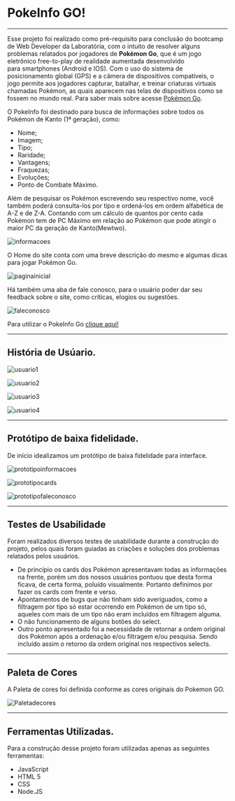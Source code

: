 # PokeInfo GO!

***

Esse projeto foi realizado como pré-requisito para conclusão do bootcamp de Web Developer da Laboratória, com o intuito de resolver alguns problemas relatados por jogadores de **Pokémon Go**, que é um jogo eletrônico free-to-play de realidade aumentada desenvolvido para smartphones (Android e IOS). Com o uso do sistema de posicionamento global (GPS) e a câmera de dispositivos compatíveis, o jogo permite aos jogadores capturar, batalhar, e treinar criaturas virtuais chamadas Pokémon, as quais aparecem nas telas de dispositivos como se fossem no mundo real. 
Para saber mais sobre acesse [Pokémon Go](https://pokemongolive.com/pt_br/).

O PokeInfo foi destinado para busca de informações sobre todos os Pokémon de Kanto (1ª geração), como:
* Nome;
* Imagem;
* Tipo;
* Raridade;
* Vantagens;
* Fraquezas;
* Evoluções;
* Ponto de Combate Máximo.
    
Além de pesquisar os Pokémon escrevendo seu respectivo nome, você também poderá consulta-los por tipo e ordená-los em ordem alfabética de A-Z e de Z-A. Contando com um cálculo de quantos por cento cada Pokémon tem de PC Máximo em relação ao Pokémon que pode atingir o maior PC da geração de Kanto(Mewtwo).

![informacoes](https://github.com/LauraDeperon/SAP005-data-lovers/blob/master/src/imagens/info-pokemon.png)

O Home do site conta com uma breve descrição do mesmo e algumas dicas para jogar Pokémon Go. 

![paginainicial](https://github.com/LauraDeperon/SAP005-data-lovers/blob/master/src/imagens/pagina-inicial.png)

Há também uma aba de fale conosco, para o usuário poder dar seu feedback sobre o site, como críticas, elogios ou sugestões.

![faleconosco](https://github.com/LauraDeperon/SAP005-data-lovers/blob/master/src/imagens/fale-conosco.png)

Para utilizar o PokeInfo Go [clique aqui!](https://lauradeperon.github.io/SAP005-data-lovers/src/)

***

## História de Usúario.

![usuario1](https://github.com/LauraDeperon/SAP005-data-lovers/blob/master/src/imagens/historia1.jpg)

![usuario2](https://github.com/LauraDeperon/SAP005-data-lovers/blob/master/src/imagens/historia2.jpg)

![usuario3](https://github.com/LauraDeperon/SAP005-data-lovers/blob/master/src/imagens/historia3.jpg)

![usuario4](https://github.com/LauraDeperon/SAP005-data-lovers/blob/master/src/imagens/historia4.jpg)

***

## Protótipo de baixa fidelidade.

De início idealizamos um protótipo de baixa fidelidade para interface.

![prototipoinformacoes](https://github.com/LauraDeperon/SAP005-data-lovers/blob/master/src/imagens/prototipo1.jpg)


![prototipocards](https://github.com/LauraDeperon/SAP005-data-lovers/blob/master/src/imagens/prototipo2.jpg)


![prototipofaleconosco](https://github.com/LauraDeperon/SAP005-data-lovers/blob/master/src/imagens/prototipo3.jpg)

***

## Testes de Usabilidade 

Foram realizados diversos testes de usabilidade durante a construção do projeto, pelos quais foram guiadas as criações e soluções dos problemas relatados pelos usuários. 
* De princípio os cards dos Pokémon apresentavam todas as informações na frente, porém um dos nossos usuários pontuou que desta forma ficava, de certa forma, poluído visualmente. Portanto definimos por fazer os cards com frente e verso. 
* Apontamentos de bugs que não tinham sido averiguados, como a filtragem por tipo só estar ocorrendo em Pokémon de um tipo só, aqueles com mais de um tipo não eram incluídos em filtragem alguma. 
* O não funcionamento de alguns botões do select.
* Outro ponto apresentado foi a necessidade de retornar a ordem original dos Pokémon após a ordenação e/ou filtragem e/ou pesquisa. Sendo incluído assim o retorno da ordem original nos respectivos selects.

***

## Paleta de Cores

A Paleta de cores foi definida conforme as cores originais do Pokemon GO.

![Paletadecores](https://github.com/LauraDeperon/SAP005-data-lovers/blob/master/src/imagens/paletadecores.jpeg)

***

## Ferramentas Utilizadas.

Para a construção desse projeto foram utilizadas apenas as seguintes ferramentas:

* JavaScript
* HTML 5
* CSS
* Node.JS
